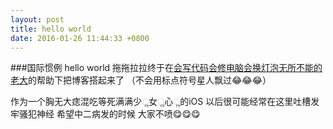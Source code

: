 ```yaml
---
layout:	post
title: hello world
date: 2016-01-26 11:44:33 +0800
---
```

###国际惯例 hello world
拖拖拉拉终于在[会写代码会修电脑会换灯泡无所不能的老大][id]的帮助下把博客搭起来了 （不会用标点符号星人飘过😂😂😂） 

[id]: http://www.gfzj.us/

作为一个胸无大痣混吃等死满满少ૢ女ૢ心ૢ的iOS 以后很可能经常在这里吐槽发牢骚犯神经 希望中二病发的时候 大家不喷😋😋😋


